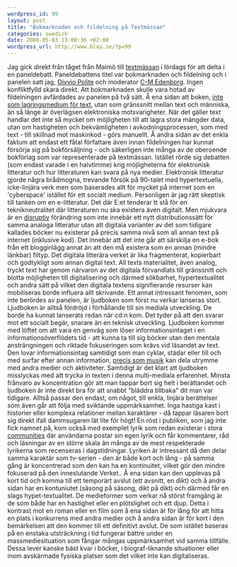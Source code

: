 ```yaml
--- 
wordpress_id: 99 
layout: post
title: "Bokmarknaden och fildelning på Textmässan" 
categories: swedish 
date: 2008-05-03 13:00:36 +02:00 
wordpress_url: http://www.blay.se/?p=99 
---
```


Jag gick direkt från tåget från Malmö till [textmässan](http://www.textmassan.com/) i lördags för att delta i en paneldebatt. Paneldebattens titel var bokmarknaden och fildelning och i panelen satt jag, [Oivvio Polite](http://oivviosarkiv.polite.se/) och moderator [C-M Edenborg](http://www.vertigo.se). Ingen konfliktfylld skara direkt. Att bokmarknaden skulle vara hotad av fildelningen avfärdades av panelen på två sätt. Å ena sidan att boken, [inte som lagringsmedium för text](http://www.dn.se/DNet/jsp/polopoly.jsp?d=2207&a=763914), utan som gränssnitt mellan text och människa, än så länge är överlägsen elektroniska motsvarigheter. När det gäller text handlar det inte så mycket om möjligheten till att lagra stora mängder data, utan om hastigheten och bekvämligheten i avkodningsprocessen, som med text - till skillnad mot maskinkod - görs manuellt. Å andra sidan av det enkla faktum att endast ett fåtal författare även innan fildelningen har kunnat försörja sig på bokförsäljning - och säkerligen inte många av de oberoende bokförlag som var representerade på textmässan. Istället rörde sig debatten (som endast varade i en halvtimme) krig möjligheterna för elektronisk litteratur och hur litteraturen kan svara på nya medier. Elektronisk litteratur gjorde några brådmogna, trevande försök på 90-talet med hypertextuella, icke-linjära verk men som baserades allt för mycket på internet som en 'cyberspace' istället för ett socialt medium. Personligen är jag rätt skeptisk till tanken om en e-litteratur. Det där E:et tenderar tt stå för en teknikneutralitet där litteraturen nu ska existera även digitalt. Men mjukvara är en [disruptiv](http://www.blay.se/2008/04/10/ett-ackompanjemang-till-good-old/) förändring som inte innebär ett nytt distributionssätt för samma analoga litteratur utan att digitala varianter av det som tidigare kallades böcker nu existerar på precis samma nivå som all annan text på internet (inklusive kod). Det innebär att det inte går att särskilja en e-bok från ett blogginlägg annat än att den må existera som en annan (mindre länkbar) filtyp. Det digitala litterära verket är lika fragmenterat, kopierbart och godtykligt som annan digital text. All texts materialitet, även analog, tryckt text har genom närvaron av det digitala förvandlats till gränssnitt och blotta möjligheten till digitalisering och därmed sökbarhet, hypertextualitet och andra sätt på vilket den digitala textens signifierande resurser kan mobiliseras borde influera allt skrivande. Ett annat intressant fenomen, som inte berördes av panelen, är ljudboken som först nu verkar lanseras stort. Ljudboken är alltså fördröjd i förhållande till sin mediala utveckling. De borde ha kunnat lanserats redan när cd:n kom. Det tyder på att den svarar mot ett socialt begär, snarare än en teknisk utveckling. Ljudboken kommer med löftet om att vara en genväg som löser informationsintaget i en informationsöverflödets tid - att kunna ta till sig böcker utan den mentala ansträngningen och riktade fokuseringen som krävs vid läsandet av text. Den lovar informationsintag samtidigt som man cyklar, städar eller till och med surfar efter annan information, [precis som musik](http://www.blay.se/2008/02/24/musikens-besattande-av-kroppen/) kan dela utrymme med andra medier och aktiviteter. Samtidigt är det klart att ljudboken misslyckas med att trycka in texten i denna multi-mediala erfarenhet. Minsta frånvaro av koncentration gör att man tappar bort sig helt i berättandet och ljudboken är inte direkt bra för att snabbt "bläddra tillbaka" dit man var tidigare. Alltså passar den endast, om något, till enkla, linjära berättelser som även går att följa med sviktande uppmärksamhet. Inga hastiga kast i historier eller komplexa relationer mellan karaktärer - då tappar läsaren bort sig direkt ifall dammsugaren lät lite för högt! En röst i publiken, som jag inte fick namnet på, kom också med exemplet lyrik som redan existerar i stora [communities](http://www.sockerdricka.nu/) där användarna postar sin egen lyrik och får kommentarer, råd och läsningar av en större skala än många av de mest respekterade lyrikerna som recenseras i dagstidningar. Lyriken är intressant då den delar samma karaktär som tv-serien - den är både kort och lång - på samma gång är koncentrerad som den kan ha en kontinuitet, vilket gör den mindre fokuserad på den inneslutande Verket.. Å ena sidan kan den upplevas på kort tid och komma till ett temporärt avslut (ett avsnitt, en dikt) och å andra sidan har en kontuniutet (säsong på säsong, dikt på dikt) och därmed får en slags hypet-textualitet. De medieformer som verkar nå störst framgång är de som både har en hastighet eller en plötslighet och ett djup. Detta i kontrast mot en roman eller en film som å ena sidan är för lång för att hitta en plats i konkurrens med andra medier och å andra sidan är för kort i den bemärkelsen att den kommer till ett definitivt avslut. De som istället baseras på en enstaka utsträckning i tid fungerar bättre under en massmediesituation som fångar mångas uppmärksamhet vid samma tillfälle. Dessa lever kanske bäst kvar i böcker, i biograf-liknande situationer eller inom avskärmade fysiska platser som det vilket inte kan digitaliseras. 
